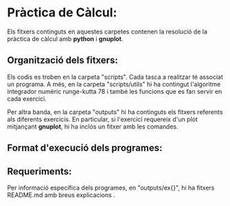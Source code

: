 # Pràctica de Càlcul:

Els fitxers continguts en aquestes carpetes contenen la resolució de la pràctica de càlcul amb **python** i **gnuplot**.


## Organització dels fitxers:

Els codis es troben en la carpeta "scripts". Cada tasca a realitzar té associat un programa. A més, en la carpeta "scripts/utils" hi ha contingut l'algoritme integrador numèric runge-kutta 78 i també les funcions que es fan servir en cada exercici.

Per altra banda, en la carpeta "outputs" hi ha continguts els fitxers referents als diferents exercicis. En particular, si l'exercici requereix d'un plot mitjançant **gnuplot**, hi ha inclòs un fitxer amb les comandes.

## Format d'execució dels programes:

## Requeriments:


Per informació específica dels programes, en "outputs/ex{}", hi ha fitxers README.md amb breus explicacions .
